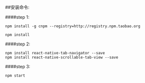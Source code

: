 ##安装命令:

####step 1:

	npm install -g cnpm --registry=http://registry.npm.taobao.org
	
	npm install
	
####step 2:

	npm install react-native-tab-navigator --save
	npm install react-native-scrollable-tab-view --save
####step 3:

	npm start
